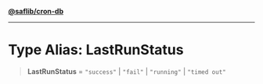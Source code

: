 [**@saflib/cron-db**](../index.md)

***

# Type Alias: LastRunStatus

> **LastRunStatus** = `"success"` \| `"fail"` \| `"running"` \| `"timed out"`
